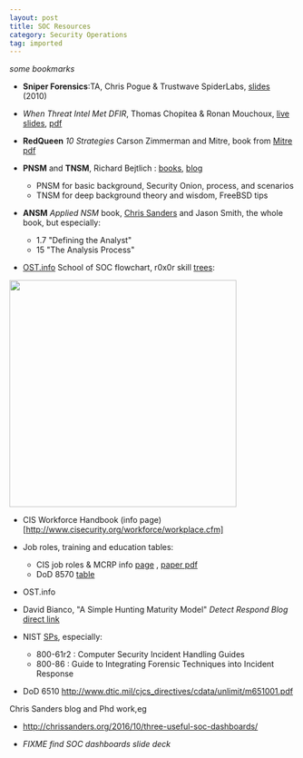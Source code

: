 ```yaml
---
layout: post
title: SOC Resources
category: Security Operations
tag: imported
---
```


<i>some bookmarks</i>

* **Sniper Forensics**:TA, Chris Pogue & Trustwave SpiderLabs, [slides](https://files.sans.org/summit/forensics11/PDFs/Sniper%20Forensics-Target%20Acquisition.pdf) (2010)
 
* *When Threat Intel Met DFIR*, Thomas Chopitea & Ronan Mouchoux,   [live slides](http://direct.tomchop.me/slides/), [pdf](http://2015.hack.lu/archive/2015/When%20threat%20intel%20met%20DFIR.pdf)

* **RedQueen** *10 Strategies* Carson Zimmerman and Mitre, book from [Mitre](http://www.mitre.org/publications/all/ten-strategies-of-a-world-class-cybersecurity-operations-center) [pdf]( 
https://www.mitre.org/sites/default/files/publications/pr-13-1028-mitre-10-strategies-cyber-ops-center.pdf)

* **PNSM** and **TNSM**, Richard Bejtlich : [books](http://www.taosecurity.com/books.html), [blog](http://taosecurity.blogspot.com/)
  * PNSM for basic background, Security Onion, process, and scenarios
  * TNSM for deep background theory and wisdom, FreeBSD tips

* **ANSM** *Applied NSM* book, [Chris Sanders](http://chrissanders.org/) and Jason Smith, the whole book, but especially:
  * 1.7 "Defining the Analyst"
  * 15 "The Analysis Process"

* [OST.info](http://opensecuritytraining.info) School of SOC flowchart, r0x0r skill [trees](http://opensecuritytraining.info/IntroductionToReverseEngineering.html):

<a href="http://opensecuritytraining.info/Flow.html"><img width=400 src="http://opensecuritytraining.info/Flow_files/droppedImage_1.jpg"></a>

* CIS Workforce Handbook (info page)[http://www.cisecurity.org/workforce/workplace.cfm]

* Job roles, training and education tables:
  * CIS job roles & MCRP info [page](http://www.cisecurity.org/workforce/roles.cfm) , [paper pdf](http://www.cisecurity.org/workforce/images/FinalReport.pdf)
  * DoD 8570 [table](http://iase.disa.mil/iawip/Pages/iabaseline.aspx)

* OST.info 

* David Bianco, "A Simple Hunting Maturity Model" *Detect Respond Blog* [direct link](http://detect-respond.blogspot.com/2015/10/a-simple-hunting-maturity-model.html)

* NIST [SPs](http://csrc.nist.gov/publications/PubsSPs.html), especially:
  * 800-61r2 : Computer Security Incident Handling Guides
  * 800-86 : Guide to Integrating Forensic Techniques into Incident Response
* DoD 6510 http://www.dtic.mil/cjcs_directives/cdata/unlimit/m651001.pdf

Chris Sanders blog and Phd work,eg

* http://chrissanders.org/2016/10/three-useful-soc-dashboards/

* *FIXME find SOC dashboards slide deck*
